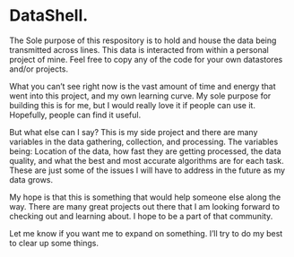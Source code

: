 # DataShell. 
The Sole purpose of this respository is to hold and house the data being transmitted across lines. This data is interacted from within a personal project of mine. Feel free to copy any of the code for your own datastores and/or projects.

What you can’t see right now is the vast amount of time and energy that went into this project, and my own learning curve. My sole purpose for building this is for me, but I would really love it if people can use it. Hopefully, people can find it useful.

But what else can I say? This is my side project and there are many variables in the data gathering, collection, and processing. The variables being: Location of the data, how fast they are getting processed, the data quality, and what the best and most accurate algorithms are for each task. These are just some of the issues I will have to address in the future as my data grows.

My hope is that this is something that would help someone else along the way. There are many great projects out there that I am looking forward to checking out and learning about. I hope to be a part of that community.

Let me know if you want me to expand on something. I’ll try to do my best to clear up some things.
